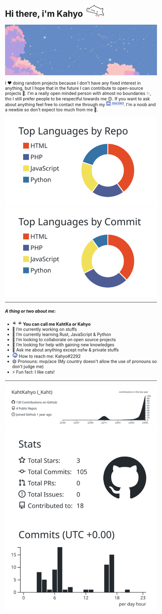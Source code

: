 # Hi there, i'm Kahyo [<img src='https://github.com/KahtKahyo/KahtKahyo/blob/master/Images/bongo-cat-transparent.gif' alt='bongo cat img' height='40'>](https://www.youtube.com/watch?v=dQw4w9WgXcQ)
[![](https://github.com/KahtKahyo/KahtKahyo/blob/master/Images/nprhx6w5y-bannerferris-gif-7z58xh.gif)](https://www.youtube.com/watch?v=dQw4w9WgXcQ)

I ❤️ doing random projects because I don't have any fixed interest in anything, but I hope that in the future I can contribute to open-source projects 🤖. I'm a really open minded person with almost no boundaries ✨, tho I still prefer people to be respectful towards me 😊. If you want to ask about anything feel free to contact me through my <img src='https://github.com/KahtKahyo/KahtKahyo/blob/master/Images/png-transparent-discord-hd-logo.png' alt="discord" height="16">. I'm a noob and a newbie so don't expect too much from me 🥹.

[![](https://raw.githubusercontent.com/KahtKahyo/KahtKahyo/master/profile-summary-card-output/graywhite/1-repos-per-language.svg)](https://github.com/vn7n24fzkq/github-profile-summary-cards) [![](https://raw.githubusercontent.com/KahtKahyo/KahtKahyo/master/profile-summary-card-output/graywhite/2-most-commit-language.svg)](https://github.com/vn7n24fzkq/github-profile-summary-cards)
 
 ---

##### A thing or two about me: 
- <img src='https://github.com/KahtKahyo/KahtKahyo/blob/master/Images/2019185_d1e5e.gif' height='17'> **You can call me KahtKa or Kahyo** 
- 🔭 I’m currently working on stuffs
- 🌱 I’m currently learning Rust, JavaScript & Python
- 👯 I’m looking to collaborate on open source projects
- 🤔 I’m looking for help with gaining new knowledges
- 💬 Ask me about anything except nsfw & private stuffs 
- <img src='https://github.com/KahtKahyo/KahtKahyo/blob/master/Images/discord-logo-logodownload-download-logotipos-1.png' alt="discord logo" height="18"> How to reach me: Kahyo#2292
- 😄 Pronouns: mvp/ace (My country doesn't allow the use of pronouns so don't judge me)
- ⚡ Fun fact: I like cats!

---


[![](https://raw.githubusercontent.com/KahtKahyo/KahtKahyo/master/profile-summary-card-output/graywhite/0-profile-details.svg)](https://github.com/vn7n24fzkq/github-profile-summary-cards)
[![](https://raw.githubusercontent.com/KahtKahyo/KahtKahyo/master/profile-summary-card-output/graywhite/3-stats.svg)](https://github.com/vn7n24fzkq/github-profile-summary-cards) [![](https://raw.githubusercontent.com/KahtKahyo/KahtKahyo/master/profile-summary-card-output/graywhite/4-productive-time.svg)](https://github.com/vn7n24fzkq/github-profile-summary-cards)
 
